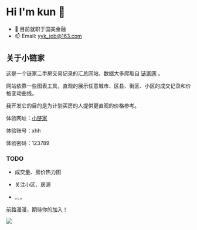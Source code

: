 # Hi I'm kun 👋

- 🔭 目前就职于国美金融
- 📫 Email: yyk_job@163.com

## 关于小链家

这是一个链家二手房交易记录的汇总网站，数据大多爬取自 [链家网](www.lianjia.com) 。

网站依靠一些图表工具，直观的展示任意城市、区县、街区、小区的成交记录和价格变动曲线。

我开发它的目的是为计划买房的人提供更直观的价格参考。

体验网址：[小链家](http://house.fengxiuge.top)

体验账号：xhh

体验密码：123789

### TODO

  * 成交量、房价热力图

  * 关注小区、房源
  
  * 。。。

前路漫漫，期待你的加入！


[![](https://github-readme-stats.vercel.app/api?username=yueyakun2017)](https://blog.fengxiuge.top)

